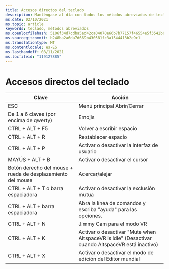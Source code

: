 ```yaml
---
title: Accesos directos del teclado
description: Manténgase al día con todos los métodos abreviados de teclado disponibles y las acciones que admite la aplicación AltspaceVR.
ms.date: 02/10/2021
ms.topic: article
keywords: teclado, métodos abreviados
ms.openlocfilehash: 5106f34d7cdba5ad42ca04070e66b7b77157f46554e5f3542b08ecb6e7f15030
ms.sourcegitcommit: b248ba2a6da7d669b430581fc3a1544413b2e9c1
ms.translationtype: MT
ms.contentlocale: es-ES
ms.lasthandoff: 08/11/2021
ms.locfileid: "119127885"
---
```

# <a name="keyboard-shortcuts"></a>Accesos directos del teclado

| Clave | Acción |
|---|---|
| ESC | Menú principal Abrir/Cerrar |
| De 1 a 6 claves (por encima de qwerty) | Emojis |
| CTRL + ALT + F5 | Volver a escribir espacio |
| CTRL + ALT + R | Restablecer espacio |
| CTRL + ALT + P | Activar o desactivar la interfaz de usuario |
| MAYÚS + ALT + B | Activar o desactivar el cursor |
| Botón derecho del mouse + rueda de desplazamiento del mouse | Acercar/alejar |
| CTRL + ALT + T o barra espaciadora | Activar o desactivar la exclusión mutua |
| CTRL + ALT + barra espaciadora | Abra la línea de comandos y escriba "ayuda" para las opciones. |
| CTRL + ALT + N | Jimmy Cam para el modo VR |
| CTRL + ALT + K | Activar o desactivar "Mute when AltspaceVR is idle" (Desactivar cuando AltspaceVR está inactivo) |
| CTRL + ALT + X | Activar o desactivar el modo de edición del Editor mundial |